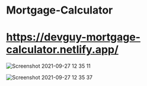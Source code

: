 ﻿# Mortgage-Calculator

# https://devguy-mortgage-calculator.netlify.app/


![Screenshot 2021-09-27 12 35 11](https://user-images.githubusercontent.com/75917896/134901209-db75a127-f4d5-4d39-ace1-b7c6fe9ffb02.png)


![Screenshot 2021-09-27 12 35 37](https://user-images.githubusercontent.com/75917896/134901288-e05b2e12-cf6d-4e83-a923-d819f63313d9.png)
